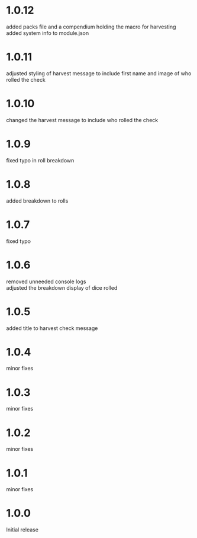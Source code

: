 # 1.0.12
added packs file and a compendium holding the macro for harvesting<br>
added system info to module.json
# 1.0.11
adjusted styling of harvest message to include first name and image of who rolled the check
# 1.0.10
changed the harvest message to include who rolled the check
# 1.0.9
fixed typo in roll breakdown
# 1.0.8
added breakdown to rolls
# 1.0.7
fixed typo
# 1.0.6
removed unneeded console logs<br>
adjusted the breakdown display of dice rolled
# 1.0.5
added title to harvest check message
# 1.0.4
minor fixes
# 1.0.3
minor fixes
# 1.0.2
minor fixes
# 1.0.1
minor fixes
# 1.0.0
Initial release

